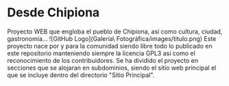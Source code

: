 # Desde Chipiona
Proyecto WEB que engloba el pueblo de Chipiona, así como cultura, ciudad, gastronomía...
![GitHub Logo](Galería\ Fotográfica/images/titulo.png)
Este proyecto nace por y para la comunidad siendo libre todo lo publicado en este repositorio manteniendo siempre la licencia GPL3 así como el reconocimiento de los contribuidores.
Se ha dividido el proyecto en secciones que se alojaran en subdominios, siendo el sitio web principal el que se incluye dentro del directorio "Sitio Principal".
